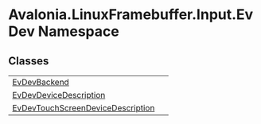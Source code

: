 # Avalonia.LinuxFramebuffer.Input.EvDev Namespace






## Classes
<table>
<tr>
<td><a href="T_Avalonia_LinuxFramebuffer_Input_EvDev_EvDevBackend">EvDevBackend</a></td>
<td> </td>
</tr>
<tr>
<td><a href="T_Avalonia_LinuxFramebuffer_Input_EvDev_EvDevDeviceDescription">EvDevDeviceDescription</a></td>
<td> </td>
</tr>
<tr>
<td><a href="T_Avalonia_LinuxFramebuffer_Input_EvDev_EvDevTouchScreenDeviceDescription">EvDevTouchScreenDeviceDescription</a></td>
<td> </td>
</tr>
</table>
